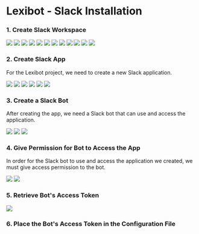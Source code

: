 # Lexibot - Slack Installation

### 1. Create Slack Workspace
![](images/slack_setup/1.png)
![](images/slack_setup/2.png)
![](images/slack_setup/3.png)
![](images/slack_setup/4.png)
![](images/slack_setup/5.png)
![](images/slack_setup/10.png)
![](images/slack_setup/11.png)
![](images/slack_setup/12.png)
![](images/slack_setup/13.png)
![](images/slack_setup/14.png)
![](images/slack_setup/15.png)
![](images/slack_setup/16.png)


### 2. Create Slack App
For the Lexibot project, we need to create a new Slack application. 

![](images/slack_setup/17.png)
![](images/slack_setup/19.png)
![](images/slack_setup/21.png)
![](images/slack_setup/23.png)
![](images/slack_setup/24.png)
![](images/slack_setup/25.png)

### 3. Create a Slack Bot

After creating the app, we need a Slack bot that can use and access the application. 

![](images/slack_setup/27.png)
![](images/slack_setup/28.png)
![](images/slack_setup/29.png)

### 4. Give Permission for Bot to Access the App

In order for the Slack bot to use and access the application we created, we must give access permission to the bot.

![](images/slack_setup/30.png)
![](images/slack_setup/32.png)


### 5. Retrieve Bot's Access Token
![](images/slack_setup/33.png)


### 6. Place the Bot's Access Token in the Configuration File



